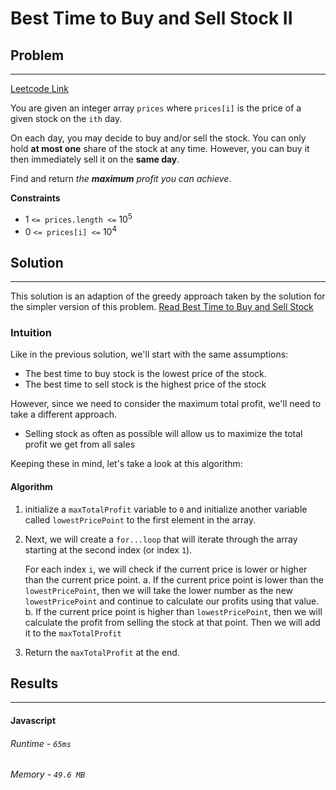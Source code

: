 # Best Time to Buy and Sell Stock II


## Problem
-------------------------------------
[Leetcode Link](https://leetcode.com/problems/best-time-to-buy-and-sell-stock-ii/)

You are given an integer array `prices` where `prices[i]` is the price of a given stock on the `ith` day.

On each day, you may decide to buy and/or sell the stock. You can only hold **at most one** share of the stock at any time. However, you can buy it then immediately sell it on the **same day**.

Find and return _the **maximum** profit you can achieve_.

**Constraints**
-  1 ` <= prices.length <= ` 10<sup>5</sup>
-  0 ` <= prices[i] <= ` 10<sup>4</sup>

## Solution
------------
This solution is an adaption of the greedy approach taken by the solution for the simpler version of this problem. [Read Best Time to Buy and Sell Stock](obsidian://open?vault=neurons&file=dev%2Fleetcode%2FBest%20time%20to%20buy%20and%20sell%20stock%20(121)%2FREADME)
### Intuition

Like in the previous solution, we'll start with the same assumptions:

- The best time to buy stock is the lowest price of the stock.
- The best time to sell stock is the highest price of the stock

However, since we need to consider the maximum total profit, we'll need to take a different approach.

- Selling stock as often as possible will allow us to maximize the total profit we get from all sales

Keeping these in mind, let's take a look at this algorithm:

#### Algorithm

1. initialize a `maxTotalProfit` variable to `0` and initialize another variable called `lowestPricePoint` to the first element in the array.
2. Next, we will create a `for...loop` that will iterate through the array starting at the second index (or index `1`).

   For each index `i`, we will check if the current price is lower or higher than the current price point.
   a. If the current price point is lower than the `lowestPricePoint`, then we will take the lower number as the new `lowestPricePoint` and continue to calculate our profits using that value.
   b. If the current price point is higher than `lowestPricePoint`, then we will calculate the profit from selling the stock at that point. Then we will add it to the `maxTotalProfit`
3.  Return the `maxTotalProfit` at the end.

## Results
----------

#### Javascript
###### Runtime - `65ms`
###### Memory - `49.6 MB`
